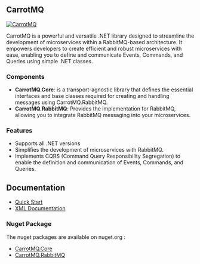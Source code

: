## CarrotMQ

[![CarrotMQ](https://github.com/SupremeCourtZurich/CarrotMQ/actions/workflows/main.yml/badge.svg?branch=main)](https://github.com/SupremeCourtZurich/CarrotMQ/actions/workflows/main.yml)

CarrotMQ is a powerful and versatile .NET library designed to streamline the development of microservices within a RabbitMQ-based architecture. It empowers developers to create efficient and robust microservices with ease, enabling you to define and communicate Events, Commands, and Queries using simple .NET classes.

### Components

- **CarrotMQ.Core**: is a transport-agnostic library that defines the essential interfaces and base classes required for creating and handling messages using CarrotMQ.RabbitMQ.
- **CarrotMQ.RabbitMQ**: Provides the implementation for RabbitMQ, allowing you to integrate RabbitMQ messaging into your microservices.

### Features

- Supports all .NET versions
- Simplifies the development of microservices with RabbitMQ.
- Implements CQRS (Command Query Responsibility Segregation) to enable the definition and communication of Events, Commands, and Queries.


## Documentation

* [Quick Start](https://SupremeCourtZurich.github.io/CarrotMQ/docs/quick_start.html)
* [XML Documentation](https://SupremeCourtZurich.github.io/CarrotMQ/xmlDoc/CarrotMQ.Core.html)

### Nuget Package

The nuget packages are available on nuget.org :

* [CarrotMQ.Core](https://www.nuget.org/packages/CarrotMQ.Core/)
* [CarrotMQ.RabbitMQ](https://www.nuget.org/packages/CarrotMQ.RabbitMQ/)